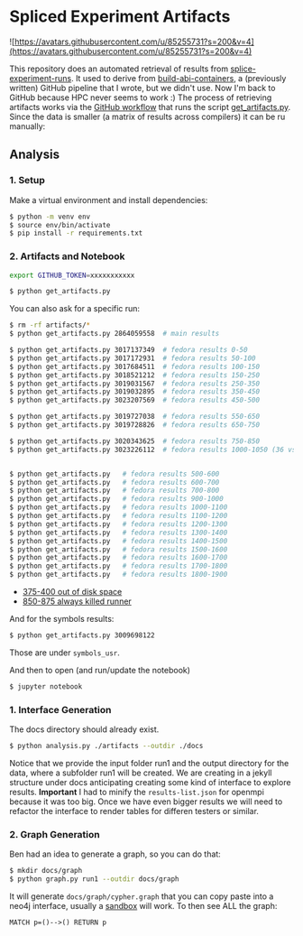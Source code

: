 # Spliced Experiment Artifacts

![https://avatars.githubusercontent.com/u/85255731?s=200&v=4](https://avatars.githubusercontent.com/u/85255731?s=200&v=4)

This repository does an automated retrieval of results from [splice-experiment-runs](https://github.com/buildsi/splice-experiment-runs). It used to derive from [build-abi-containers](https://github.com/builsi/build-abi-containers), a (previously written) GitHub pipeline that I wrote, but we didn't use.
Now I'm back to GitHub because HPC never seems to work :) The process of retrieving artifacts works via the [GitHub workflow](.github/workflows/artifacts.yml) that runs the script [get_artifacts.py](get_artifacts.py). Since the data is smaller (a matrix of results across compilers) it can be ru manually:

## Analysis

### 1. Setup

Make a virtual environment and install dependencies:

```bash
$ python -m venv env
$ source env/bin/activate
$ pip install -r requirements.txt
```

### 2. Artifacts and Notebook

```bash
export GITHUB_TOKEN=xxxxxxxxxxx
```
```bash
$ python get_artifacts.py
```

You can also ask for a specific run:

```bash
$ rm -rf artifacts/*
$ python get_artifacts.py 2864059558  # main results

$ python get_artifacts.py 3017137349  # fedora results 0-50
$ python get_artifacts.py 3017172931  # fedora results 50-100
$ python get_artifacts.py 3017684511  # fedora results 100-150
$ python get_artifacts.py 3018521212  # fedora results 150-250
$ python get_artifacts.py 3019031567  # fedora results 250-350
$ python get_artifacts.py 3019032895  # fedora results 350-450
$ python get_artifacts.py 3023207569  # fedora results 450-500

$ python get_artifacts.py 3019727038  # fedora results 550-650
$ python get_artifacts.py 3019728826  # fedora results 650-750

$ python get_artifacts.py 3020343625  # fedora results 750-850
$ python get_artifacts.py 3023226112  # fedora results 1000-1050 (36 vs 37 runner had issues)


$ python get_artifacts.py   # fedora results 500-600
$ python get_artifacts.py   # fedora results 600-700
$ python get_artifacts.py   # fedora results 700-800
$ python get_artifacts.py   # fedora results 900-1000
$ python get_artifacts.py   # fedora results 1000-1100
$ python get_artifacts.py   # fedora results 1100-1200
$ python get_artifacts.py   # fedora results 1200-1300
$ python get_artifacts.py   # fedora results 1300-1400
$ python get_artifacts.py   # fedora results 1400-1500
$ python get_artifacts.py   # fedora results 1500-1600
$ python get_artifacts.py   # fedora results 1600-1700
$ python get_artifacts.py   # fedora results 1700-1800
$ python get_artifacts.py   # fedora results 1800-1900
```

- [375-400 out of disk space](https://github.com/buildsi/splice-experiment-runs/actions/runs/2997500322/workflow)
- [850-875 always killed runner](https://github.com/buildsi/splice-experiment-runs/actions/runs/2997496147/workflow)

And for the symbols results:

```bash
$ python get_artifacts.py 3009698122
```

Those are under `symbols_usr`.

And then to open (and run/update the notebook)

```bash
$ jupyter notebook
```

### 1. Interface Generation

The docs directory should already exist.

```bash
$ python analysis.py ./artifacts --outdir ./docs
```

Notice that we provide the input folder run1 and the output directory for the data,
where a subfolder run1 will be created. We are creating in a jekyll structure under docs
anticipating creating some kind of interface to explore results. **Important** I had to minify
the `results-list.json` for openmpi because it was too big. Once we have even bigger results
we will need to refactor the interface to render tables for differen testers or similar.

### 2. Graph Generation

Ben had an idea to generate a graph, so you can do that:

```bash
$ mkdir docs/graph
$ python graph.py run1 --outdir docs/graph
```

It will generate `docs/graph/cypher.graph` that you can copy paste into a neo4j interface,
usually a [sandbox](https://neo4j.com/sandbox/) will work. To then see ALL the graph:

```cypher
MATCH p=()-->() RETURN p
```


